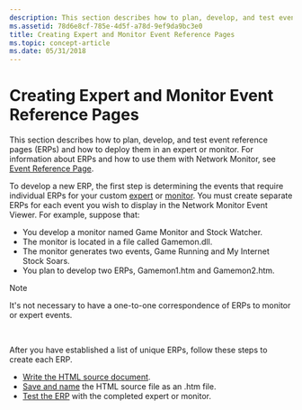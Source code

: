 ```yaml
---
description: This section describes how to plan, develop, and test event reference pages (ERPs) and how to deploy them in an expert or monitor. For information about ERPs and how to use them with Network Monitor, see Event Reference Page.
ms.assetid: 78d6e8cf-785e-4d5f-a78d-9ef9da9bc3e0
title: Creating Expert and Monitor Event Reference Pages
ms.topic: concept-article
ms.date: 05/31/2018
---
```


# Creating Expert and Monitor Event Reference Pages

This section describes how to plan, develop, and test event reference pages (ERPs) and how to deploy them in an expert or monitor. For information about ERPs and how to use them with Network Monitor, see [Event Reference Page](event-reference-page.md).

To develop a new ERP, the first step is determining the events that require individual ERPs for your custom [expert](experts.md) or [monitor](monitors.md). You must create separate ERPs for each event you wish to display in the Network Monitor Event Viewer. For example, suppose that:

-   You develop a monitor named Game Monitor and Stock Watcher.
-   The monitor is located in a file called Gamemon.dll.
-   The monitor generates two events, Game Running and My Internet Stock Soars.
-   You plan to develop two ERPs, Gamemon1.htm and Gamemon2.htm.

> [!Note]  
> It's not necessary to have a one-to-one correspondence of ERPs to monitor or expert events.

 

After you have established a list of unique ERPs, follow these steps to create each ERP.

-   [Write the HTML source document](writing-an-event-reference-page.md).
-   [Save and name](naming-an-event-reference-page.md) the HTML source file as an .htm file.
-   [Test the ERP](testing-an-event-reference-page.md) with the completed expert or monitor.

 

 



